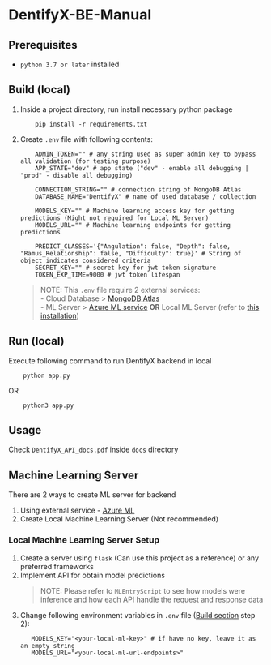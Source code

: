 # DentifyX-BE-Manual

## **Prerequisites**
- `python 3.7 or later` installed

## **Build** (local)
1. Inside a project directory, run install necessary python package
    ```
        pip install -r requirements.txt
    ```
2. Create `.env` file with following contents:
    ```Dotenv
        ADMIN_TOKEN="" # any string used as super admin key to bypass all validation (for testing purpose)
        APP_STATE="dev" # app state ("dev" - enable all debugging | "prod" - disable all debugging)

        CONNECTION_STRING="" # connection string of MongoDB Atlas
        DATABASE_NAME="DentifyX" # name of used database / collection
        
        MODELS_KEY="" # Machine learning access key for getting predictions (Might not required for Local ML Server)
        MODELS_URL="" # Machine learning endpoints for getting predictions

        PREDICT_CLASSES='{"Angulation": false, "Depth": false, "Ramus_Relationship": false, "Difficulty": true}' # String of object indicates considered criteria
        SECRET_KEY="" # secret key for jwt token signature
        TOKEN_EXP_TIME=9000 # jwt token lifespan
    ```
    > NOTE: This `.env` file require 2 external services:  
        - Cloud Database > [MongoDB Atlas](https://www.mongodb.com/atlas/database)  
        - ML Server > [Azure ML service](https://azure.microsoft.com/en-au/products/machine-learning) **OR** Local ML Server (refer to [this installation](#machine-learning-server))


## **Run** (local)
Execute following command to run DentifyX backend in local
```
    python app.py
```
OR
```
    python3 app.py
```

##  **Usage**
Check `DentifyX_API_docs.pdf` inside `docs` directory

## **Machine Learning Server**
There are 2 ways to create ML server for backend  
1. Using external service - [Azure ML](https://azure.microsoft.com/en-au/products/machine-learning)
2. Create Local Machine Learning Server (Not recommended)

### **Local Machine Learning Server Setup**
1. Create a server using `flask` (Can use this project as a reference) or any preferred frameworks
2. Implement API for obtain model predictions
    > NOTE: Please refer to `MLEntryScript` to see how models were inference and how each API handle the request and response data
3. Change following environment variables in `.env` file ([Build section](#build-local) step 2):
    ```Dotenv
       MODELS_KEY="<your-local-ml-key>" # if have no key, leave it as an empty string
       MODELS_URL="<your-local-ml-url-endpoints>" 
    ```